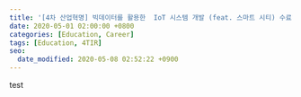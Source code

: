 ```yaml
---
title: '[4차 산업혁명] 빅데이터를 활용한  IoT 시스템 개발 (feat. 스마트 시티) 수료'
date: 2020-05-01 02:00:00 +0800
categories: [Education, Career]
tags: [Education, 4TIR]
seo:
  date_modified: 2020-05-08 02:52:22 +0900
---
```






test